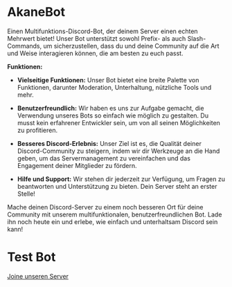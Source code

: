 # AkaneBot
Einen Multifunktions-Discord-Bot, der deinem Server einen echten Mehrwert bietet! Unser Bot unterstützt sowohl Prefix- als auch Slash-Commands, um sicherzustellen, dass du und deine Community auf die Art und Weise interagieren können, die am besten zu euch passt.

**Funktionen:**

- **Vielseitige Funktionen:** Unser Bot bietet eine breite Palette von Funktionen, darunter Moderation, Unterhaltung, nützliche Tools und mehr.

- **Benutzerfreundlich:** Wir haben es uns zur Aufgabe gemacht, die Verwendung unseres Bots so einfach wie möglich zu gestalten. Du musst kein erfahrener Entwickler sein, um von all seinen Möglichkeiten zu profitieren.

- **Besseres Discord-Erlebnis:** Unser Ziel ist es, die Qualität deiner Discord-Community zu steigern, indem wir dir Werkzeuge an die Hand geben, um das Servermanagement zu vereinfachen und das Engagement deiner Mitglieder zu fördern.

- **Hilfe und Support:** Wir stehen dir jederzeit zur Verfügung, um Fragen zu beantworten und Unterstützung zu bieten. Dein Server steht an erster Stelle!

Mache deinen Discord-Server zu einem noch besseren Ort für deine Community mit unserem multifunktionalen, benutzerfreundlichen Bot. Lade ihn noch heute ein und erlebe, wie einfach und unterhaltsam Discord sein kann!

# Test Bot
[Joine unseren Server](https://discord.gg/NDfK6NPZVZ)
